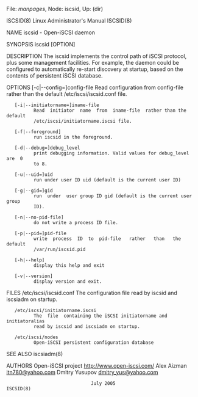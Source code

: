 File: *manpages*,  Node: iscsid,  Up: (dir)

ISCSID(8)                Linux Administrator's Manual                ISCSID(8)



NAME
       iscsid - Open-iSCSI daemon

SYNOPSIS
       iscsid [OPTION]

DESCRIPTION
       The  iscsid  implements  the  control path of iSCSI protocol, plus some
       management facilities. For example, the daemon could be  configured  to
       automatically  re-start  discovery at startup, based on the contents of
       persistent iSCSI database.

OPTIONS
       [-c|--config=]config-file
              Read configuration from  config-file  rather  than  the  default
              /etc/iscsi/iscsid.conf file.

       [-i|--initiatorname=]iname-file
              Read  initiator  name  from  iname-file  rather than the default
              /etc/iscsi/initiatorname.iscsi file.

       [-f|--foreground]
              run iscsid in the foreground.

       [-d|--debug=]debug_level
              print debugging information. Valid values for debug_level are  0
              to 8.

       [-u|--uid=]uid
              run under user ID uid (default is the current user ID)

       [-g|--gid=]gid
              run  under  user group ID gid (default is the current user group
              ID).

       [-n|--no-pid-file]
              do not write a process ID file.

       [-p|--pid=]pid-file
              write  process  ID  to  pid-file   rather   than   the   default
              /var/run/iscsid.pid

       [-h|--help]
              display this help and exit

       [-v|--version]
              display version and exit.


FILES
       /etc/iscsi/iscsid.conf
              The configuration file read by iscsid and iscsiadm on startup.

       /etc/iscsi/initiatorname.iscsi
              The  file  containing the iSCSI initiatorname and initiatoralias
              read by iscsid and iscsiadm on startup.

       /etc/iscsi/nodes
              Open-iSCSI persistent configuration database


SEE ALSO
       iscsiadm(8)


AUTHORS
       Open-iSCSI project <http://www.open-iscsi.com/>
       Alex Aizman <itn780@yahoo.com>
       Dmitry Yusupov <dmitry_yus@yahoo.com>



                                   July 2005                         ISCSID(8)
